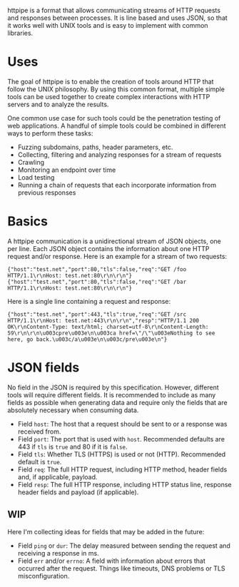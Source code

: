 httpipe is a format that allows communicating streams of HTTP requests
and responses between processes. It is line based and uses JSON, so
that it works well with UNIX tools and is easy to implement with common
libraries.

# Uses
The goal of httpipe is to enable the creation of tools around HTTP that
follow the UNIX philosophy. By using this common format, multiple simple
tools can be used together to create complex interactions with HTTP
servers and to analyze the results.

One common use case for such tools could be the penetration testing
of web applications. A handful of simple tools could be combined in
different ways to perform these tasks:
- Fuzzing subdomains, paths, header parameters, etc.
- Collecting, filtering and analyzing responses for a stream of requests
- Crawling
- Monitoring an endpoint over time
- Load testing
- Running a chain of requests that each incorporate information from previous responses

# Basics
A httpipe communication is a unidirectional stream of JSON objects,
one per line. Each JSON object contains the information about one
HTTP request and/or response. Here is an example for a stream of two
requests:

```
{"host":"test.net","port":80,"tls":false,"req":"GET /foo HTTP/1.1\r\nHost: test.net:80\r\n\r\n"}
{"host":"test.net","port":80,"tls":false,"req":"GET /bar HTTP/1.1\r\nHost: test.net:80\r\n\r\n"}
```

Here is a single line containing a request and response:

```
{"host":"test.net","port":443,"tls":true,"req":"GET /src HTTP/1.1\r\nHost: test.net:443\r\n\r\n","resp":"HTTP/1.1 200 OK\r\nContent-Type: text/html; charset=utf-8\r\nContent-Length: 59\r\n\r\n\u003cpre\u003e\n\u003ca href=\"/\"\u003eNothing to see here, go back.\u003c/a\u003e\n\u003c/pre\u003e\n"}
```

# JSON fields
No field in the JSON is required by this specification. However,
different tools will require different fields. It is recommended to
include as many fields as possible when generating data and require only
the fields that are absolutely necessary when consuming data.

- Field `host`: The host that a request should be sent to or a response was received from.
- Field `port`: The port that is used with `host`. Recommended defaults are 443 if `tls` is `true` and 80 if it is `false`.
- Field `tls`: Whether TLS (HTTPS) is used or not (HTTP). Recommended default is `true`.
- Field `req`: The full HTTP request, including HTTP method, header fields and, if applicable, payload.
- Field `resp`: The full HTTP response, including HTTP status line, response header fields and payload (if applicable).

## WIP
Here I'm collecting ideas for fields that may be added in the future:

- Field `ping` or `dur`: The delay measured between sending the request and receiving a response in ms.
- Field `err` and/or `errno`: A field with information about errors that occurred after the request. Things like timeouts, DNS problems or TLS misconfiguration.
